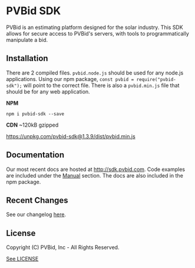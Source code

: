 # PVBid SDK

PVBid is an estimating platform designed for the solar industry. This SDK allows for secure access to PVBid's servers, with tools to programmatically manipulate a bid.

## Installation

There are 2 compiled files. `pvbid.node.js` should be used for any node.js applications. Using our npm package, `const pvbid = require("pvbid-sdk");` will point to the correct file. There is also a `pvbid.min.js` file that should be for any web application.

**NPM**

```
npm i pvbid-sdk --save
```

**CDN**
~120kB gzipped

https://unpkg.com/pvbid-sdk@1.3.9/dist/pvbid.min.js

## Documentation

Our most recent docs are hosted at http://sdk.pvbid.com. Code examples are included under the [Manual](http://sdk.pvbid.com/manual) section. The docs are also included in the npm package.

## Recent Changes

See our changelog [here](http://sdk.pvbid.com/manual/CHANGELOG.html).

## License

Copyright (C) PVBid, Inc - All Rights Reserved.

[See LICENSE](http://sdk.pvbid.com/manual/LICENSE.html)
